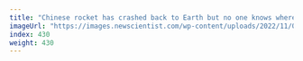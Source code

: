 ```yaml
---
title: "Chinese rocket has crashed back to Earth but no one knows where"
imageUrl: "https://images.newscientist.com/wp-content/uploads/2022/11/04110728/SEI_132200244.jpg?width=600"
index: 430
weight: 430
---
```

